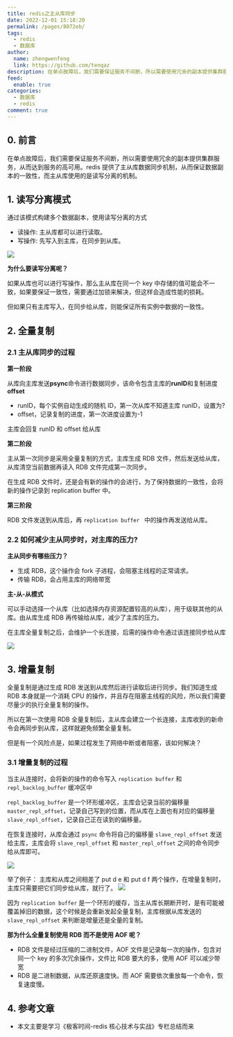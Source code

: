```yaml
---
title: redis之主从库同步
date: 2022-12-01 15:18:20
permalink: /pages/8072eb/
tags: 
  - redis
  - 数据库
author: 
  name: zhengwenfeng
  link: https://github.com/tenqaz
description: 在单点故障后，我们需要保证服务不间断，所以需要使用冗余的副本提供集群服务，从而达到服务的高可用。redis 提供了主从库数据同步机制，从而保证数据副本的一致性，而主从库使用的是读写分离的机制。
feed: 
  enable: true
categories: 
  - 数据库
  - redis
comment: true
---
```


## 0. 前言

在单点故障后，我们需要保证服务不间断，所以需要使用冗余的副本提供集群服务，从而达到服务的高可用。redis 提供了主从库数据同步机制，从而保证数据副本的一致性，而主从库使用的是读写分离的机制。

##  1. 读写分离模式

通过该模式构建多个数据副本，使用读写分离的方式
* 读操作: 主从库都可以进行读取。
* 写操作: 先写入到主库，在同步到从库。

![](https://gcore.jsdelivr.net/gh/tenqaz/BLOG-CDN@main/20210806172905.png)

**为什么要读写分离呢？**

如果从库也可以进行写操作，那么主从库在同一个 key 中存储的值可能会不一致，如果要保证一致性，需要通过加锁来解决，但这样会造成性能的损耗。

但如果只有主库写入，在同步给从库，则能保证所有实例中数据的一致性。

## 2. 全量复制

### 2.1 主从库同步的过程

**第一阶段**

从库向主库发送**psync**命令进行数据同步，该命令包含主库的**runID**和复制进度**offset**

* runID，每个实例自动生成的随机 ID，第一次从库不知道主库 runID，设置为?
* offset，记录复制的进度，第一次进度设置为-1

主库会回复 runID 和 offset 给从库

**第二阶段**

主从第一次同步是采用全量复制的方式，主库生成 RDB 文件，然后发送给从库，从库清空当前数据再读入 RDB 文件完成第一次同步。

在生成 RDB 文件时，还是会有新的操作的会进行，为了保持数据的一致性，会将新的操作记录到 replication buffer 中。

**第三阶段**

RDB 文件发送到从库后，再 `replication buffer ` 中的操作再发送给从库。


### 2.2 如何减少主从同步时，对主库的压力?

**主从同步有哪些压力？**

* 生成 RDB，这个操作会 fork 子进程，会阻塞主线程的正常请求。
* 传输 RDB，会占用主库的网络带宽

**主-从-从模式**

可以手动选择一个从库（比如选择内存资源配置较高的从库），用于级联其他的从库。由从库生成 RDB 再传输给从库，减少了主库的压力。

在主库全量复制之后，会维护一个长连接，后需的操作命令通过该连接同步给从库

![](https://gcore.jsdelivr.net/gh/tenqaz/BLOG-CDN@main/20210807091817.png)


## 3. 增量复制

全量复制是通过生成 RDB 发送到从库然后进行读取后进行同步。我们知道生成 RDB 本身就是一个消耗 CPU 的操作，并且存在阻塞主线程的风险，所以我们需要尽量少的执行全量复制的操作。

所以在第一次使用 RDB 全量复制后，主从库会建立一个长连接，主库收到的新命令会再同步到从库，这样就避免频繁全量复制。

但是有一个风险点是，如果过程发生了网络中断或者阻塞，该如何解决？

### 3.1 增量复制的过程

当主从连接时，会将新的操作的命令写入 `replication buffer` 和 `repl_backlog_buffer` 缓冲区中

`repl_backlog_buffer` 是一个环形缓冲区，主库会记录当前的偏移量 `master_repl_offset`，记录自己写到的位置，而从库在上面也有对应的偏移量 `slave_repl_offset`，记录自己正在读到的偏移量。

在恢复连接时，从库会通过 `psync` 命令将自己的偏移量 `slave_repl_offset` 发送给主库，主库会将 `slave_repl_offset` 和 `master_repl_offset` 之间的命令同步给从库即可。

![](https://gcore.jsdelivr.net/gh/tenqaz/BLOG-CDN@main/20210807093129.png)


举了例子：
主库和从库之间相差了 put d e 和 put d f 两个操作，在增量复制时，主库只需要把它们同步给从库，就行了。
![](https://gcore.jsdelivr.net/gh/tenqaz/BLOG-CDN@main/20210807092929.png)

因为 `replication buffer` 是一个环形的缓存，当主从库长期断开时，是有可能被覆盖掉旧的数据，这个时候是会重新发起全量复制，主库根据从库发送的 `slave_repl_offset` 来判断是增量还是全量的复制。

**那为什么全量复制使用 RDB 而不是使用 AOF 呢？**

* RDB 文件是经过压缩的二进制文件，AOF 文件是记录每一次的操作，包含对同一个 key 的多次冗余操作，文件比 RDB 要大的多，使用 AOF 可以减少带宽
* RDB 是二进制数据，从库还原速度快。而 AOF 需要依次重放每一个命令，恢复速度慢。


## 4. 参考文章

* 本文主要是学习《极客时间-redis 核心技术与实战》专栏总结而来